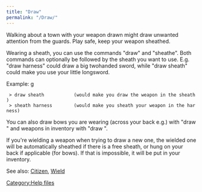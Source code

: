 ```yaml
---
title: "Draw"
permalink: "/Draw/"
---
```


Walking about a town with your weapon drawn might draw unwanted
attention from the guards. Play safe, keep your weapon sheathed.

Wearing a sheath, you can use the commands "draw" and "sheathe". Both
commands can optionally be followed by the sheath you want to use. E.g.
"draw harness" could draw a big twohanded sword, while "draw sheath"
could make you use your little longsword.

Example: <nowiki>g

` > draw sheath           (would make you draw the weapon in the sheath)`
` > sheath harness        (would make you sheath your weapon in the harness)`

</pre>

You can also draw bows you are wearing (across your back e.g.) with
"draw <bow>" and weapons in inventory with "draw <weapon>".

If you're wielding a weapon when trying to draw a new one, the wielded
one will be automatically sheathed if there is a free sheath, or hung on
your back if applicable (for bows). If that is impossible, it will be
put in your inventory.

See also: [Citizen](Citizen "wikilink"), [Wield](Wield "wikilink")

[Category:Help files](Category:Help_files "wikilink")